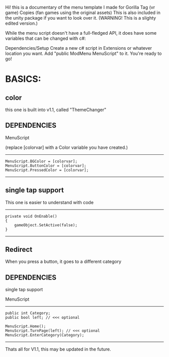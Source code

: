 Hi! this is a documentary of the menu template I made for Gorilla Tag (vr game) Copies (fan games using the original assets)
This is also included in the unity package if you want to look over it.
(WARNING! This is a slighty edited version.)

While the menu script doesn't have a full-fledged API, it does have some variables that can be changed with c#:

Dependencies/Setup
Create a new c# script in Extensions or whatever location you want.
Add "public ModMenu MenuScript" to it.
You're ready to go!

# BASICS:

## color
this one is built into v1.1, called "ThemeChanger"
## DEPENDENCIES
MenuScript

(replace [colorvar] with a Color variable you have created.)
________________________________________________________________________________________________________________________________
	MenuScript.BGColor = [colorvar];
	MenuScript.ButtonColor = [colorvar];
	MenuScript.PressedColor = [colorvar];
________________________________________________________________________________________________________________________________
## single tap support
This one is easier to understand with code
________________________________________________________________________________________________________________________________
	private void OnEnable()
	{
		gameObject.SetActive(false);
	}
________________________________________________________________________________________________________________________________
## Redirect
When you press a button, it goes to a different category
## DEPENDENCIES

single tap support

MenuScript
________________________________________________________________________________________________________________________________
	public int Category;
	public bool left; // <<< optional

	MenuScript.Home();
	MenuScript.TurnPage(left); // <<< optional
	MenuScript.EnterCategory(Category);
________________________________________________________________________________________________________________________________ 
Thats all for V1.1, this may be updated in the future.
